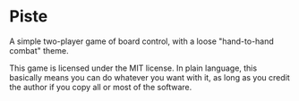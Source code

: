 # Piste
A simple two-player game of board control, with a loose "hand-to-hand combat" theme.

This game is licensed under the MIT license. In plain language, this basically means you can do whatever you want with it, as long as you credit the author if you copy all or most of the software.